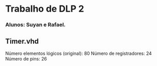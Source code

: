 # Trabalho de DLP 2 
### Alunos: Suyan e Rafael. 

## Timer.vhd

Número elementos lógicos (original): 80
Número de registradores: 24
Número de pins: 26